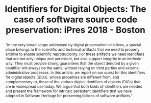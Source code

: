 ---
abstract: '"In the very broad scope addressed by digital preservation initiatives,
  a special place belongs to the scientific and technical artifacts that we need to
  properly archive to enable scientific reproducibility. For these artifacts we need
  identifiers that are not only unique and persistent, but also support integrity
  in an intrinsic way. They must provide strong guarantees that the object denoted
  by a given identifier will always be the same, without relying on third parties
  and external administrative processes.

  In this article, we report on our quest for this identifiers for digital objects
  (IDOs), whose properties are different from, and complementary to, those of the
  various digital identifiers of objects (DIOs) that are in widespread use today.
  We argue that both kinds of identifiers are needed and present the framework for
  intrinsic persistent identifiers that we have adopted in Software Heritage for preserving
  billions of software artifacts."'
creators:
- Gruenpeter, Morane
- Zacchiroli, Stefano
- Di Cosmo, Roberto
date: null
document_url: https://services.phaidra.univie.ac.at/api/object/o:923616/download
grand_parent: iPRES
institutions: []
keywords:
- boston
landing_page_url: https://phaidra.univie.ac.at/o:923616
language: eng
layout: publication
license: CC BY 4.0 International
notes_url: null
parent: iPRES 2018
presentation_url: null
size: 714074
source_name: iPRES
title: 'Identifiers for Digital Objects: The case of software source code preservation:
  iPres 2018 - Boston'
type: paper
year: 2018
---